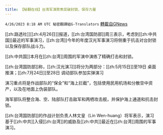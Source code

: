 ```yaml
---
title: 【秘翻在线】台湾军演聚焦突破封锁、保存力量
---
```

`4/26/2023 8:18 AM UTC 秘密翻譯組G-Translators` [轉載自GNews](https://gnews.org/articles/1253830)

[[zh:路透社]][[zh:4月26日]]报道，[[zh:台湾国防部]]周三表示，考虑到[[zh:中共国]]最近的军事演习，[[zh:台湾]]今年的年度汉光军事演习将侧重于抗击对台封锁以及保存部队战斗力。

[[zh:中共国]]本月在[[zh:台湾]]周围的军演中演练了精确打击和封锁。

[[zh:台湾国防部]]称，[[zh:汉光演习]]将分为两部分：[[zh:5月15日]]至19日 桌面推演；[[zh:7月24日]]至28日 调动部队参加实弹演习

演习重点将是作战部队的“保全”和“海上拦截”，包括使用民用机场和分散空中资产，以及在地面上伪装部队。

海军部队将整合海、空、陆部队打击敌军和两栖攻击舰，并保护海上通道和抗击封锁。

[[zh:台湾国防部]]的作战计划负责人林文皇（Lin Wen-huang）将军表示，演习基于[[zh:中共]]入侵[[zh:台湾]]的威胁及[[zh:中共]]最近在[[zh:台湾]]周围的军事演习。
